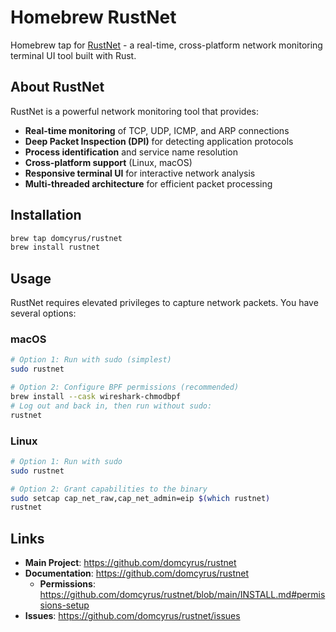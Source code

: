 # Homebrew RustNet

Homebrew tap for [RustNet](https://github.com/domcyrus/rustnet) - a real-time, cross-platform network monitoring terminal UI tool built with Rust.

## About RustNet

RustNet is a powerful network monitoring tool that provides:

- **Real-time monitoring** of TCP, UDP, ICMP, and ARP connections
- **Deep Packet Inspection (DPI)** for detecting application protocols  
- **Process identification** and service name resolution
- **Cross-platform support** (Linux, macOS)
- **Responsive terminal UI** for interactive network analysis
- **Multi-threaded architecture** for efficient packet processing

## Installation

```bash
brew tap domcyrus/rustnet
brew install rustnet
```

## Usage

RustNet requires elevated privileges to capture network packets. You have several options:

### macOS
```bash
# Option 1: Run with sudo (simplest)
sudo rustnet

# Option 2: Configure BPF permissions (recommended)
brew install --cask wireshark-chmodbpf
# Log out and back in, then run without sudo:
rustnet
```

### Linux  
```bash
# Option 1: Run with sudo
sudo rustnet

# Option 2: Grant capabilities to the binary
sudo setcap cap_net_raw,cap_net_admin=eip $(which rustnet)
rustnet
```

## Links

- **Main Project**: https://github.com/domcyrus/rustnet
- **Documentation**: https://github.com/domcyrus/rustnet
  - **Permissions**: https://github.com/domcyrus/rustnet/blob/main/INSTALL.md#permissions-setup
- **Issues**: https://github.com/domcyrus/rustnet/issues

